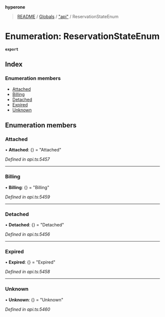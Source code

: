 **hyperone**

> [README](../README.md) / [Globals](../globals.md) / ["api"](../modules/_api_.md) / ReservationStateEnum

# Enumeration: ReservationStateEnum

**`export`** 

## Index

### Enumeration members

* [Attached](_api_.reservationstateenum.md#attached)
* [Billing](_api_.reservationstateenum.md#billing)
* [Detached](_api_.reservationstateenum.md#detached)
* [Expired](_api_.reservationstateenum.md#expired)
* [Unknown](_api_.reservationstateenum.md#unknown)

## Enumeration members

### Attached

•  **Attached**: {} = "Attached"

*Defined in api.ts:5457*

___

### Billing

•  **Billing**: {} = "Billing"

*Defined in api.ts:5459*

___

### Detached

•  **Detached**: {} = "Detached"

*Defined in api.ts:5456*

___

### Expired

•  **Expired**: {} = "Expired"

*Defined in api.ts:5458*

___

### Unknown

•  **Unknown**: {} = "Unknown"

*Defined in api.ts:5460*
